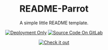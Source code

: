 <div align="center">

# README-Parrot

A simple little README template.

[![Deployment Only](https://shields.io/badge/-📦_Deployment_Only-ebf5ff?style=for-the-badge)](https://github.com/LenaSchnedlitz/readme-parrot/deployments/activity_log?environment=github-pages)
[![Source Code On GitLab](https://shields.io/badge/-Source_Code_on_GitLab-fee1d3?style=for-the-badge&logo=gitlab)](https://gitlab.com/LenaSchnedlitz/readme-parrot)

[![Check it out](https://shields.io/badge/-It's_live,_check_it_out!_🦜-e37?style=for-the-badge)](https://www.lenaschnedlitz.me/readme-parrot)

</div>
